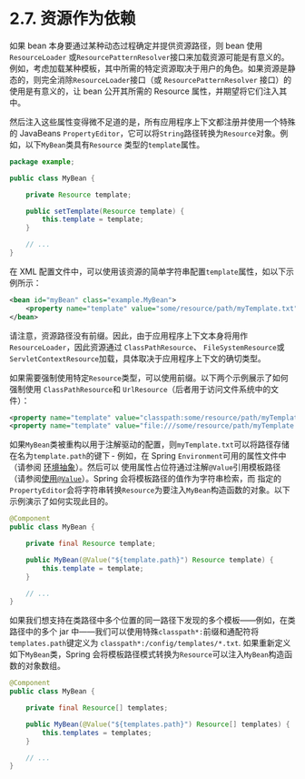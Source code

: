 # 2.7. 资源作为依赖

如果 bean 本身要通过某种动态过程确定并提供资源路径，则 bean 使用 `ResourceLoader` 或`ResourcePatternResolver`接口来加载资源可能是有意义的。例如，考虑加载某种模板，其中所需的特定资源取决于用户的角色。如果资源是静态的，则完全消除`ResourceLoader`接口（或 `ResourcePatternResolver` 接口）的使用是有意义的，让 bean 公开其所需的 Resource 属性，并期望将它们注入其中。

然后注入这些属性变得微不足道的是，所有应用程序上下文都注册并使用一个特殊的 JavaBeans `PropertyEditor`，它可以将`String`路径转换为`Resource`对象。例如，以下`MyBean`类具有`Resource` 类型的`template`属性。

```java
package example;

public class MyBean {

    private Resource template;

    public setTemplate(Resource template) {
        this.template = template;
    }

    // ...
}
```

在 XML 配置文件中，可以使用该资源的简单字符串配置`template`属性，如以下示例所示：

```xml
<bean id="myBean" class="example.MyBean">
    <property name="template" value="some/resource/path/myTemplate.txt"/>
</bean>
```

请注意，资源路径没有前缀。因此，由于应用程序上下文本身将用作`ResourceLoader`，因此资源通过 `ClassPathResource`、 `FileSystemResource`或 `ServletContextResource`加载，具体取决于应用程序上下文的确切类型。

如果需要强制使用特定`Resource`类型，可以使用前缀。以下两个示例展示了如何强制使用 `ClassPathResource`和 `UrlResource`（后者用于访问文件系统中的文件）：

```xml
<property name="template" value="classpath:some/resource/path/myTemplate.txt">
<property name="template" value="file:///some/resource/path/myTemplate.txt"/>
```

如果`MyBean`类被重构以用于注解驱动的配置，则`myTemplate.txt`可以将路径存储在名为`template.path`的键下 - 例如，在 Spring `Environment`可用的属性文件中（请参阅 [环境抽象](https://docs.spring.io/spring-framework/docs/current/reference/html/core.html#beans-environment)）。然后可以 使用属性占位符通过注解`@Value`引用模板路径（请参阅[使用`@Value`](https://docs.spring.io/spring-framework/docs/current/reference/html/core.html#beans-value-annotations)）。Spring 会将模板路径的值作为字符串检索，而 指定的`PropertyEditor`会将字符串转换`Resource`为要注入`MyBean`构造函数的对象。以下示例演示了如何实现此目的。

```java
@Component
public class MyBean {

    private final Resource template;

    public MyBean(@Value("${template.path}") Resource template) {
        this.template = template;
    }

    // ...
}
```

如果我们想支持在类路径中多个位置的同一路径下发现的多个模板——例如，在类路径中的多个 jar 中——我们可以使用特殊`classpath*:`前缀和通配符将`templates.path`键定义为 `classpath*:/config/templates/*.txt`. 如果重新定义如下`MyBean`类，Spring 会将模板路径模式转换为`Resource`可以注入`MyBean`构造函数的对象数组。

```java
@Component
public class MyBean {

    private final Resource[] templates;

    public MyBean(@Value("${templates.path}") Resource[] templates) {
        this.templates = templates;
    }

    // ...
}
```
